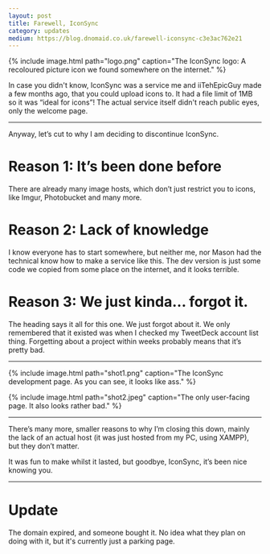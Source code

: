 ```yaml
---
layout: post
title: Farewell, IconSync
category: updates
medium: https://blog.dnomaid.co.uk/farewell-iconsync-c3e3ac762e21
---
```


{% include image.html path="logo.png" caption="The IconSync logo: A recoloured picture icon we found somewhere on the internet." %}

In case you didn't know, IconSync was a service me and iiTehEpicGuy made a few months ago, that you could upload icons to. It had a file limit of 1MB so it was “ideal for icons”! The actual service itself didn't reach public eyes, only the welcome page.

---

Anyway, let’s cut to why I am deciding to discontinue IconSync.

# Reason 1: It’s been done before
There are already many image hosts, which don’t just restrict you to icons, like Imgur, Photobucket and many more.

# Reason 2: Lack of knowledge
I know everyone has to start somewhere, but neither me, nor Mason had the technical know how to make a service like this. The dev version is just some code we copied from some place on the internet, and it looks terrible.

# Reason 3: We just kinda… forgot it.
The heading says it all for this one. We just forgot about it. We only remembered that it existed was when I checked my TweetDeck account list thing. Forgetting about a project within weeks probably means that it’s pretty bad.

---

{% include image.html path="shot1.png" caption="The IconSync development page. As you can see, it looks like ass." %}

{% include image.html path="shot2.jpeg" caption="The only user-facing page. It also looks rather bad." %}

---

There’s many more, smaller reasons to why I’m closing this down, mainly the lack of an actual host (it was just hosted from my PC, using XAMPP), but they don’t matter.

It was fun to make whilst it lasted, but goodbye, IconSync, it’s been nice knowing you.

---

# Update

The domain expired, and someone bought it. No idea what they plan on doing with it, but it's currently just a parking page.
